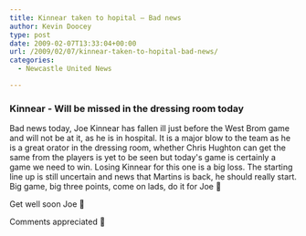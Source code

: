 ```yaml
---
title: Kinnear taken to hopital – Bad news
author: Kevin Doocey
type: post
date: 2009-02-07T13:33:04+00:00
url: /2009/02/07/kinnear-taken-to-hopital-bad-news/
categories:
  - Newcastle United News

---
```

### Kinnear - Will be missed in the dressing room today

Bad news today, Joe Kinnear has fallen ill just before the West Brom game and will not be at it, as he is in hospital. It is a major blow to the team as he is a great orator in the dressing room, whether Chris Hughton can get the same from the players is yet to be seen but today's game is certainly a game we need to win. Losing Kinnear for this one is a big loss. The starting line up is still uncertain and news that Martins is back, he should really start. Big game, big three points, come on lads, do it for Joe 🙂

Get well soon Joe 🙂

Comments appreciated 🙂
